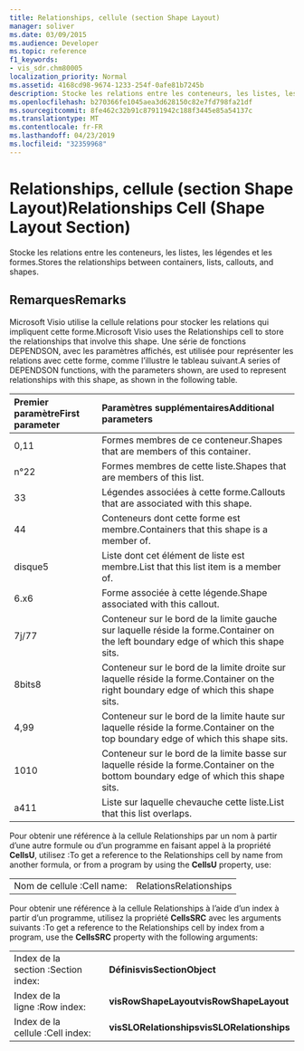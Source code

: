 ```yaml
---
title: Relationships, cellule (section Shape Layout)
manager: soliver
ms.date: 03/09/2015
ms.audience: Developer
ms.topic: reference
f1_keywords:
- vis_sdr.chm80005
localization_priority: Normal
ms.assetid: 4168cd98-9674-1233-254f-0afe81b7245b
description: Stocke les relations entre les conteneurs, les listes, les légendes et les formes.
ms.openlocfilehash: b270366fe1045aea3d628150c82e7fd798fa21df
ms.sourcegitcommit: 8fe462c32b91c87911942c188f3445e85a54137c
ms.translationtype: MT
ms.contentlocale: fr-FR
ms.lasthandoff: 04/23/2019
ms.locfileid: "32359968"
---
```

# <a name="relationships-cell-shape-layout-section"></a><span data-ttu-id="6c803-103">Relationships, cellule (section Shape Layout)</span><span class="sxs-lookup"><span data-stu-id="6c803-103">Relationships Cell (Shape Layout Section)</span></span>

<span data-ttu-id="6c803-104">Stocke les relations entre les conteneurs, les listes, les légendes et les formes.</span><span class="sxs-lookup"><span data-stu-id="6c803-104">Stores the relationships between containers, lists, callouts, and shapes.</span></span> 
  
## <a name="remarks"></a><span data-ttu-id="6c803-105">Remarques</span><span class="sxs-lookup"><span data-stu-id="6c803-105">Remarks</span></span>

 <span data-ttu-id="6c803-106">Microsoft Visio utilise la cellule relations pour stocker les relations qui impliquent cette forme.</span><span class="sxs-lookup"><span data-stu-id="6c803-106">Microsoft Visio uses the Relationships cell to store the relationships that involve this shape.</span></span> <span data-ttu-id="6c803-107">Une série de fonctions DEPENDSON, avec les paramètres affichés, est utilisée pour représenter les relations avec cette forme, comme l’illustre le tableau suivant.</span><span class="sxs-lookup"><span data-stu-id="6c803-107">A series of DEPENDSON functions, with the parameters shown, are used to represent relationships with this shape, as shown in the following table.</span></span> 
  
|<span data-ttu-id="6c803-108">**Premier paramètre**</span><span class="sxs-lookup"><span data-stu-id="6c803-108">**First parameter**</span></span>|<span data-ttu-id="6c803-109">**Paramètres supplémentaires**</span><span class="sxs-lookup"><span data-stu-id="6c803-109">**Additional parameters**</span></span>|
|:-----|:-----|
|<span data-ttu-id="6c803-110">0,1</span><span class="sxs-lookup"><span data-stu-id="6c803-110">1</span></span>  <br/> |<span data-ttu-id="6c803-111">Formes membres de ce conteneur.</span><span class="sxs-lookup"><span data-stu-id="6c803-111">Shapes that are members of this container.</span></span>  <br/> |
|<span data-ttu-id="6c803-112">n°2</span><span class="sxs-lookup"><span data-stu-id="6c803-112">2</span></span>  <br/> |<span data-ttu-id="6c803-113">Formes membres de cette liste.</span><span class="sxs-lookup"><span data-stu-id="6c803-113">Shapes that are members of this list.</span></span>  <br/> |
|<span data-ttu-id="6c803-114">3</span><span class="sxs-lookup"><span data-stu-id="6c803-114">3</span></span>  <br/> |<span data-ttu-id="6c803-115">Légendes associées à cette forme.</span><span class="sxs-lookup"><span data-stu-id="6c803-115">Callouts that are associated with this shape.</span></span>  <br/> |
|<span data-ttu-id="6c803-116">4</span><span class="sxs-lookup"><span data-stu-id="6c803-116">4</span></span>  <br/> |<span data-ttu-id="6c803-117">Conteneurs dont cette forme est membre.</span><span class="sxs-lookup"><span data-stu-id="6c803-117">Containers that this shape is a member of.</span></span>  <br/> |
|<span data-ttu-id="6c803-118">disque</span><span class="sxs-lookup"><span data-stu-id="6c803-118">5</span></span>  <br/> |<span data-ttu-id="6c803-119">Liste dont cet élément de liste est membre.</span><span class="sxs-lookup"><span data-stu-id="6c803-119">List that this list item is a member of.</span></span>  <br/> |
|<span data-ttu-id="6c803-120">6.x</span><span class="sxs-lookup"><span data-stu-id="6c803-120">6</span></span>  <br/> |<span data-ttu-id="6c803-121">Forme associée à cette légende.</span><span class="sxs-lookup"><span data-stu-id="6c803-121">Shape associated with this callout.</span></span>  <br/> |
|<span data-ttu-id="6c803-122">7j/7</span><span class="sxs-lookup"><span data-stu-id="6c803-122">7</span></span>  <br/> |<span data-ttu-id="6c803-123">Conteneur sur le bord de la limite gauche sur laquelle réside la forme.</span><span class="sxs-lookup"><span data-stu-id="6c803-123">Container on the left boundary edge of which this shape sits.</span></span>  <br/> |
|<span data-ttu-id="6c803-124">8bits</span><span class="sxs-lookup"><span data-stu-id="6c803-124">8</span></span>  <br/> |<span data-ttu-id="6c803-125">Conteneur sur le bord de la limite droite sur laquelle réside la forme.</span><span class="sxs-lookup"><span data-stu-id="6c803-125">Container on the right boundary edge of which this shape sits.</span></span>  <br/> |
|<span data-ttu-id="6c803-126">4,9</span><span class="sxs-lookup"><span data-stu-id="6c803-126">9</span></span>  <br/> |<span data-ttu-id="6c803-127">Conteneur sur le bord de la limite haute sur laquelle réside la forme.</span><span class="sxs-lookup"><span data-stu-id="6c803-127">Container on the top boundary edge of which this shape sits.</span></span>  <br/> |
|<span data-ttu-id="6c803-128">10</span><span class="sxs-lookup"><span data-stu-id="6c803-128">10</span></span>  <br/> |<span data-ttu-id="6c803-129">Conteneur sur le bord de la limite basse sur laquelle réside la forme.</span><span class="sxs-lookup"><span data-stu-id="6c803-129">Container on the bottom boundary edge of which this shape sits.</span></span>  <br/> |
|<span data-ttu-id="6c803-130">a4</span><span class="sxs-lookup"><span data-stu-id="6c803-130">11</span></span>  <br/> |<span data-ttu-id="6c803-131">Liste sur laquelle chevauche cette liste.</span><span class="sxs-lookup"><span data-stu-id="6c803-131">List that this list overlaps.</span></span>  <br/> |
   
<span data-ttu-id="6c803-132">Pour obtenir une référence à la cellule Relationships par un nom à partir d’une autre formule ou d’un programme en faisant appel à la propriété **CellsU**, utilisez :</span><span class="sxs-lookup"><span data-stu-id="6c803-132">To get a reference to the Relationships cell by name from another formula, or from a program by using the **CellsU** property, use:</span></span> 
  
|||
|:-----|:-----|
|<span data-ttu-id="6c803-133">Nom de cellule :</span><span class="sxs-lookup"><span data-stu-id="6c803-133">Cell name:</span></span>  <br/> |<span data-ttu-id="6c803-134">Relations</span><span class="sxs-lookup"><span data-stu-id="6c803-134">Relationships</span></span>  <br/> |
   
<span data-ttu-id="6c803-135">Pour obtenir une référence à la cellule Relationships à l’aide d’un index à partir d’un programme, utilisez la propriété **CellsSRC** avec les arguments suivants :</span><span class="sxs-lookup"><span data-stu-id="6c803-135">To get a reference to the Relationships cell by index from a program, use the **CellsSRC** property with the following arguments:</span></span> 
  
|||
|:-----|:-----|
|<span data-ttu-id="6c803-136">Index de la section :</span><span class="sxs-lookup"><span data-stu-id="6c803-136">Section index:</span></span>  <br/> |<span data-ttu-id="6c803-137">**Définis**</span><span class="sxs-lookup"><span data-stu-id="6c803-137">**visSectionObject**</span></span> <br/> |
|<span data-ttu-id="6c803-138">Index de la ligne :</span><span class="sxs-lookup"><span data-stu-id="6c803-138">Row index:</span></span>  <br/> |<span data-ttu-id="6c803-139">**visRowShapeLayout**</span><span class="sxs-lookup"><span data-stu-id="6c803-139">**visRowShapeLayout**</span></span> <br/> |
|<span data-ttu-id="6c803-140">Index de la cellule :</span><span class="sxs-lookup"><span data-stu-id="6c803-140">Cell index:</span></span>  <br/> |<span data-ttu-id="6c803-141">**visSLORelationships**</span><span class="sxs-lookup"><span data-stu-id="6c803-141">**visSLORelationships**</span></span> <br/> |
   

